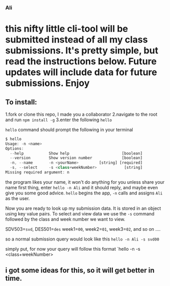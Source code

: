 ### Ali 
# this nifty little cli-tool will be submitted instead of all my class submissions. It's pretty simple, but read the instructions below. Future updates will include data for future submissions. Enjoy

## To install:
1.fork or clone this repo, I made you a collaborator 
2.navigate to the root and run `npm install -g`
3.enter the following `hello`

`hello` command should prompt the following in your terminal

```javascript
$ hello
Usage: -n <name>
Options:
  --help           Show help                       [boolean]
  --version        Show version number             [boolean]
  -n, --name       -n <yourName>         [string] [required]
  -s, --select     -s <class+weekNumber>            [string]
Missing required argument: n
```
the program likes your name, it won't do anything for you unless share your name first thing, enter `hello -n Ali` and it should reply, and maybe even give you some good advice. `hello` begins the app, `-n` calls and assigns `Ali` as the user.

Now you are ready to look up my submission data. It is stored in an object using key value pairs. To select and view data we use the `-s` command followed by the class and week number we want to view.

SDV503=`svd`, DES501=`des`
week1=`00`, week2=`01`, week3=`02`, and so on ....

so a normal submission query would look like this 
`hello -n Ali -s svd00`

simply put, for now your query will follow this format
`hello -n <name> -s <class+weekNumber>  


## i got some ideas for this, so it will get better in time.